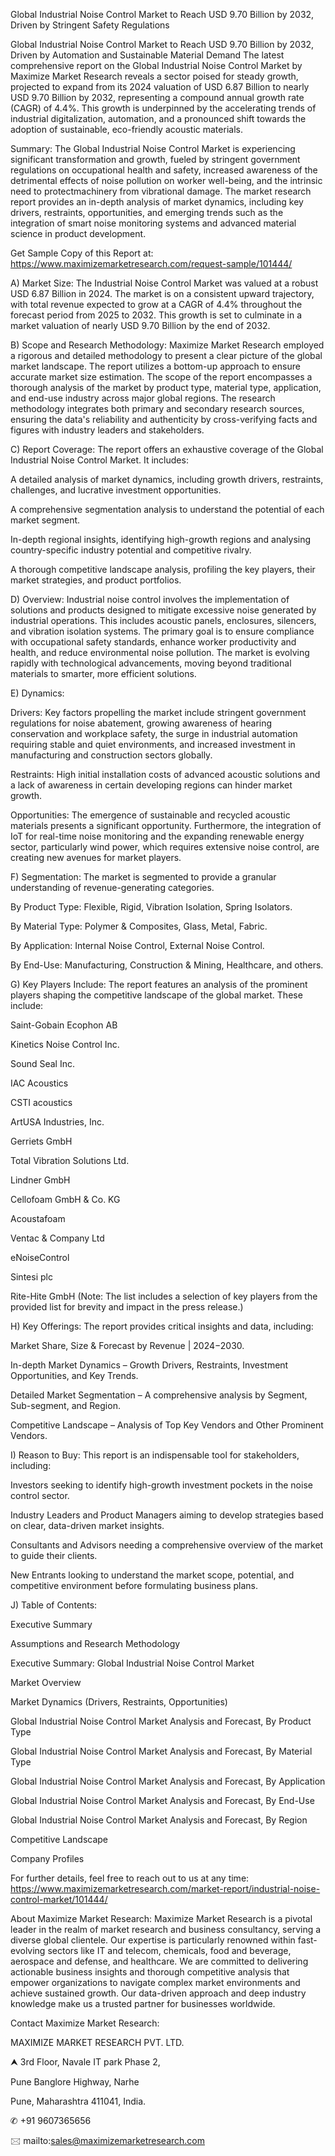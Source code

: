 Global Industrial Noise Control Market to Reach USD 9.70 Billion by 2032, Driven by Stringent Safety Regulations

Global Industrial Noise Control Market to Reach USD 9.70 Billion by 2032, Driven by Automation and Sustainable Material Demand
The latest comprehensive report on the Global Industrial Noise Control Market by Maximize Market Research reveals a sector poised for steady growth, projected to expand from its 2024 valuation of USD 6.87 Billion to nearly USD 9.70 Billion by 2032, representing a compound annual growth rate (CAGR) of 4.4%. This growth is underpinned by the accelerating trends of industrial digitalization, automation, and a pronounced shift towards the adoption of sustainable, eco-friendly acoustic materials.

Summary:
The Global Industrial Noise Control Market is experiencing significant transformation and growth, fueled by stringent government regulations on occupational health and safety, increased awareness of the detrimental effects of noise pollution on worker well-being, and the intrinsic need to protectmachinery from vibrational damage. The market research report provides an in-depth analysis of market dynamics, including key drivers, restraints, opportunities, and emerging trends such as the integration of smart noise monitoring systems and advanced material science in product development.

Get Sample Copy of this Report at:  https://www.maximizemarketresearch.com/request-sample/101444/ 

A) Market Size:
The Industrial Noise Control Market was valued at a robust USD 6.87 Billion in 2024. The market is on a consistent upward trajectory, with total revenue expected to grow at a CAGR of 4.4% throughout the forecast period from 2025 to 2032. This growth is set to culminate in a market valuation of nearly USD 9.70 Billion by the end of 2032.

B) Scope and Research Methodology:
Maximize Market Research employed a rigorous and detailed methodology to present a clear picture of the global market landscape. The report utilizes a bottom-up approach to ensure accurate market size estimation. The scope of the report encompasses a thorough analysis of the market by product type, material type, application, and end-use industry across major global regions. The research methodology integrates both primary and secondary research sources, ensuring the data's reliability and authenticity by cross-verifying facts and figures with industry leaders and stakeholders.

C) Report Coverage:
The report offers an exhaustive coverage of the Global Industrial Noise Control Market. It includes:

A detailed analysis of market dynamics, including growth drivers, restraints, challenges, and lucrative investment opportunities.

A comprehensive segmentation analysis to understand the potential of each market segment.

In-depth regional insights, identifying high-growth regions and analysing country-specific industry potential and competitive rivalry.

A thorough competitive landscape analysis, profiling the key players, their market strategies, and product portfolios.

D) Overview:
Industrial noise control involves the implementation of solutions and products designed to mitigate excessive noise generated by industrial operations. This includes acoustic panels, enclosures, silencers, and vibration isolation systems. The primary goal is to ensure compliance with occupational safety standards, enhance worker productivity and health, and reduce environmental noise pollution. The market is evolving rapidly with technological advancements, moving beyond traditional materials to smarter, more efficient solutions.

E) Dynamics:

Drivers: Key factors propelling the market include stringent government regulations for noise abatement, growing awareness of hearing conservation and workplace safety, the surge in industrial automation requiring stable and quiet environments, and increased investment in manufacturing and construction sectors globally.

Restraints: High initial installation costs of advanced acoustic solutions and a lack of awareness in certain developing regions can hinder market growth.

Opportunities: The emergence of sustainable and recycled acoustic materials presents a significant opportunity. Furthermore, the integration of IoT for real-time noise monitoring and the expanding renewable energy sector, particularly wind power, which requires extensive noise control, are creating new avenues for market players.

F) Segmentation:
The market is segmented to provide a granular understanding of revenue-generating categories.

By Product Type: Flexible, Rigid, Vibration Isolation, Spring Isolators.

By Material Type: Polymer & Composites, Glass, Metal, Fabric.

By Application: Internal Noise Control, External Noise Control.

By End-Use: Manufacturing, Construction & Mining, Healthcare, and others.

G) Key Players Include:
The report features an analysis of the prominent players shaping the competitive landscape of the global market. These include:

Saint-Gobain Ecophon AB

Kinetics Noise Control Inc.

Sound Seal Inc.

IAC Acoustics

CSTI acoustics

ArtUSA Industries, Inc.

Gerriets GmbH

Total Vibration Solutions Ltd.

Lindner GmbH

Cellofoam GmbH & Co. KG

Acoustafoam

Ventac & Company Ltd

eNoiseControl

Sintesi plc

Rite-Hite GmbH
(Note: The list includes a selection of key players from the provided list for brevity and impact in the press release.)

H) Key Offerings:
The report provides critical insights and data, including:

Market Share, Size & Forecast by Revenue | 2024−2030.

In-depth Market Dynamics – Growth Drivers, Restraints, Investment Opportunities, and Key Trends.

Detailed Market Segmentation – A comprehensive analysis by Segment, Sub-segment, and Region.

Competitive Landscape – Analysis of Top Key Vendors and Other Prominent Vendors.

I) Reason to Buy:
This report is an indispensable tool for stakeholders, including:

Investors seeking to identify high-growth investment pockets in the noise control sector.

Industry Leaders and Product Managers aiming to develop strategies based on clear, data-driven market insights.

Consultants and Advisors needing a comprehensive overview of the market to guide their clients.

New Entrants looking to understand the market scope, potential, and competitive environment before formulating business plans.

J) Table of Contents:

Executive Summary

Assumptions and Research Methodology

Executive Summary: Global Industrial Noise Control Market

Market Overview

Market Dynamics (Drivers, Restraints, Opportunities)

Global Industrial Noise Control Market Analysis and Forecast, By Product Type

Global Industrial Noise Control Market Analysis and Forecast, By Material Type

Global Industrial Noise Control Market Analysis and Forecast, By Application

Global Industrial Noise Control Market Analysis and Forecast, By End-Use

Global Industrial Noise Control Market Analysis and Forecast, By Region

Competitive Landscape

Company Profiles

For further details, feel free to reach out to us at any time: https://www.maximizemarketresearch.com/market-report/industrial-noise-control-market/101444/ 

About Maximize Market Research: 
Maximize Market Research is a pivotal leader in the realm of market research and business consultancy, serving a diverse global clientele. Our expertise is particularly renowned within fast-evolving sectors like IT and telecom, chemicals, food and beverage, aerospace and defense, and healthcare. We are committed to delivering actionable business insights and thorough competitive analysis that empower organizations to navigate complex market environments and achieve sustained growth. Our data-driven approach and deep industry knowledge make us a trusted partner for businesses worldwide.

Contact Maximize Market Research:

MAXIMIZE MARKET RESEARCH PVT. LTD.

⮝ 3rd Floor, Navale IT park Phase 2,

Pune Banglore Highway, Narhe

Pune, Maharashtra 411041, India.

✆ +91 9607365656

🖂 mailto:sales@maximizemarketresearch.com
